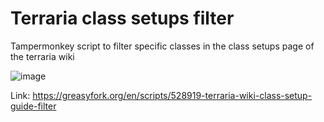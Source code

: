 # Terraria class setups filter
Tampermonkey script to filter specific classes in the class setups page of the terraria wiki 

![image](https://github.com/user-attachments/assets/98ef56f9-13c1-468a-9deb-66de2be35a92)

Link: https://greasyfork.org/en/scripts/528919-terraria-wiki-class-setup-guide-filter
